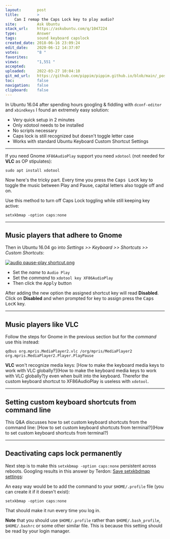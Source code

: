 ```yaml
---
layout:       post
title:        >
    Can I remap the Caps Lock key to play audio?
site:         Ask Ubuntu
stack_url:    https://askubuntu.com/q/1047224
type:         Answer
tags:         sound keyboard capslock
created_date: 2018-06-16 23:09:24
edit_date:    2020-06-12 14:37:07
votes:        "8 "
favorites:    
views:        "1,551 "
accepted:     
uploaded:     2022-03-27 10:04:10
git_md_url:   https://github.com/pippim/pippim.github.io/blob/main/_posts/2018/2018-06-16-Can-I-remap-the-Caps-Lock-key-to-play-audio_.md
toc:          false
navigation:   false
clipboard:    false
---
```


In Ubuntu 16.04 after spending hours googling & fiddling with `dconf-editor` and `xbindkeys` I found an extremely easy solution:

- Very quick setup in 2 minutes
- Only xdotool needs to be installed
- No scripts necessary
- Caps lock is still recognized but doesn't toggle letter case
- Works with standard Ubuntu Keyboard Custom Shortcut Settings

----------


If you need Gnome `XF86AudioPlay` support you need `xdotool` (not needed for **VLC** as OP stipulates):

``` 
sudo apt install xdotool
```

Now here's the tricky part. Every time you press the <kbd>Caps LocK</kbd> key to toggle the music between Play and Pause, capital letters also toggle off and on.

Use this method to turn off Caps Lock toggling while still keeping key active:

``` 
setxkbmap -option caps:none
```


----------


## Music players that adhere to Gnome

Then in Ubuntu 16.04 go into *Settings >> Keyboard >> Shortcuts >> Custom Shortcuts*:

[![audio pause-play shortcut.png][1]][1]

- Set the *name* to `Audio Play`
- Set the *command* to `xdotool key XF86AudioPlay`
- Then click the <kbd>Apply</kbd> button

After adding the new option the assigned shortcut key will read **Disabled**. Click on **Disabled** and when prompted for key to assign press the <kbd>Caps LocK</kbd> key.


----------


## Music players like VLC

Follow the steps for Gnome in the previous section but for the *command* use this instead:

``` 
qdbus org.mpris.MediaPlayer2.vlc /org/mpris/MediaPlayer2 org.mpris.MediaPlayer2.Player.PlayPause
```

**VLC** won't recognize media keys: [How to make the keyboard media keys to work with VLC globally?](How to make the keyboard media keys to work with VLC globally?)y even when built into the keyboard. Therefor the custom keyboard shortcut to XF86AudioPlay is useless with `xdotool`.


----------

## Setting custom keyboard shortcuts from command line

This Q&A discusses how to set custom keyboard shortcuts from the command line: [How to set custom keyboard shortcuts from terminal?](How to set custom keyboard shortcuts from terminal?)

----------


## Deactivating caps lock permanently

Next step is to make this `setxkbmap -option caps:none` persistent across reboots. Googling results in this answer by Terdon: [Save setxkbdmap settings][2]:



An easy way would be to add the command to your `$HOME/.profile` file (you can create it if it doesn't exist):

``` 
setxkbmap -option caps:none
```

That should make it run every time you log in.

**Note** that you should use `$HOME/.profile` rather than `$HOME/.bash_profile`, `$HOME/.bashrc` or some other similar file. This is because this setting should be read by your login manager.



  [1]: https://i.stack.imgur.com/imuvb.png
  [2]: https://unix.stackexchange.com/a/99090/200094
